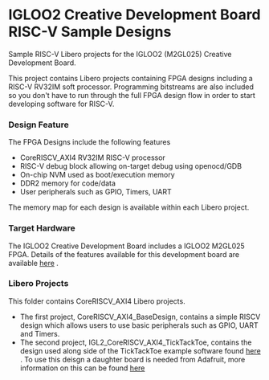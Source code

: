 # IGLOO2 Creative Development Board RISC-V Sample Designs 
Sample RISC-V Libero projects for the IGLOO2 (M2GL025) Creative Development Board.

This project contains Libero projects containing FPGA designs including a RISC-V RV32IM soft processor. Programming bitstreams are also included so you don't have to run through the full FPGA design flow in order to start developing software for RISC-V.

### Design Feature
The FPGA Designs include the following features
* CoreRISCV_AXI4 RV32IM RISC-V processor 
* RISC-V debug block allowing on-target debug using openocd/GDB
* On-chip NVM used as boot/execution memory
* DDR2 memory for code/data
* User peripherals such as GPIO, Timers, UART

The memory map for each design is available within each Libero project.

### Target Hardware
The IGLOO2 Creative Development Board includes a IGLOO2 M2GL025 FPGA. Details of the features available for this development board are available [here](https://www.microsemi.com/products/fpga-soc/design-resources/dev-kits/smartfusion2/future-creative-board) .

### Libero Projects
This folder contains CoreRISCV_AXI4 Libero projects.

* The first project, CoreRISCV_AXI4_BaseDesign, contains a simple RISCV design which allows users to use basic peripherals such as GPIO, UART and Timers. 
* The second project, IGL2_CoreRISCV_AXI4_TickTackToe, contains the design used along side of the TickTackToe example software found [here](https://github.com/RISCV-on-Microsemi-FPGA/M2GL025-Creative-Board/tree/master/ExampleSoftware) . To use this deisgn a daughter board is needed from Adafruit, more information on this can be found [here](https://www.adafruit.com/product/1651)


